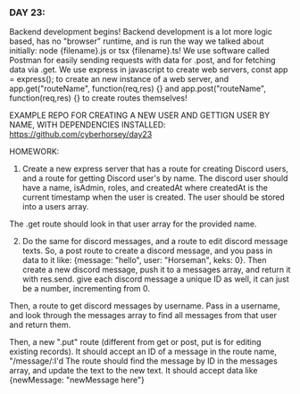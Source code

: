 ### DAY 23:
Backend development begins! Backend development is a lot more logic based, has no "browser" runtime, and is run the way we talked about initially: node {filename}.js or tsx {filename}.ts!
We use software called Postman for easily sending requests with data for .post, and for fetching data via .get.
We use express in javascript to create web servers, const app = express(); to create an new instance of a web server, and app.get("routeName", function(req,res) {} and app.post("routeName", function(req,res) {} to create routes themselves!

EXAMPLE REPO FOR CREATING A NEW USER AND GETTIGN USER BY NAME, WITH DEPENDENCIES INSTALLED:
https://github.com/cyberhorsey/day23

HOMEWORK:
1) Create a new express server that has a route for creating Discord users, and a route for getting Discord user's by name.
The discord user should have a name, isAdmin, roles, and createdAt where createdAt is the current timestamp when the user is created. The user should be stored into a users array.

The .get route should look in that user array for the provided name.

2) Do the same for discord messages, and a route to edit discord message texts. 
So, a post route to create a discord message, and you pass in data to it like: {message: "hello", user: "Horseman", keks: 0}. Then create a new discord message, push it to a messages array, and return it with res.send. give each discord message a unique ID as well, it can just be a number, incrementing from 0.

Then, a route to get discord messages by username. Pass in a username, and look through the messages array to find all messages from that user and  return them.

Then, a new ".put" route (different from get or post, put is for editing existing records). It should accept an ID of a message in the route name, "/message/:I'd The route should find the message by ID in the messages array, and update the text to the new text. It should accept data like {newMessage: "newMessage here"} 
